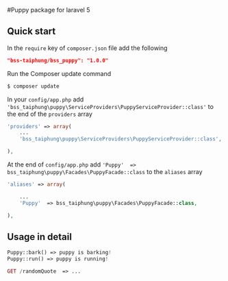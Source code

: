 #Puppy package for laravel 5

## Quick start

In the `require` key of `composer.json` file add the following

```json
"bss-taiphung/bss_puppy": "1.0.0"
```

Run the Composer update command

```bash
$ composer update
```

In your `config/app.php` add `'bss_taiphung\puppy\ServiceProviders\PuppyServiceProvider::class'` to the end of the `providers` array

```php
'providers' => array(
    ...
    'bss_taiphung\puppy\ServiceProviders\PuppyServiceProvider::class',

),
```

At the end of `config/app.php` add `'Puppy'  => bss_taiphung\puppy\Facades\PuppyFacade::class` to the `aliases` array

```php
'aliases' => array(

    ...
    'Puppy'  => bss_taiphung\puppy\Facades\PuppyFacade::class,

),
```

## Usage in detail

```php
Puppy::bark() => puppy is barking!
Puppy::run() => puppy is running!

GET /randomQuote  => ... 
```